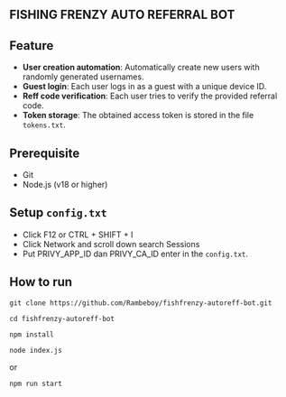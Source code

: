 ## FISHING FRENZY AUTO REFERRAL BOT


## Feature

- **User creation automation**: Automatically create new users with randomly generated usernames.
- **Guest login**: Each user logs in as a guest with a unique device ID.
- **Reff code verification**: Each user tries to verify the provided referral code.
- **Token storage**: The obtained access token is stored in the file `tokens.txt`.

## Prerequisite

- Git
- Node.js (v18 or higher)


## Setup `config.txt`

- Click F12 or CTRL + SHIFT + I 
- Click Network and scroll down search Sessions
- Put PRIVY_APP_ID dan PRIVY_CA_ID enter in the `config.txt`.

## How to run
```
git clone https://github.com/Rambeboy/fishfrenzy-autoreff-bot.git
```
```
cd fishfrenzy-autoreff-bot
```
```
npm install
```
```
node index.js
```
or
```
npm run start
```
